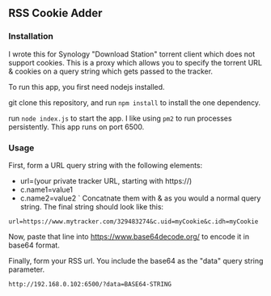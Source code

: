 ## RSS Cookie Adder


### Installation

I wrote this for Synology "Download Station" torrent client which does not support cookies.  This is a proxy which allows you to specify the torrent URL & cookies on a query string which gets passed to the tracker.


To run this app, you first need nodejs installed.

git clone this repository, and run `npm install` to install the one dependency.

run `node index.js` to start the app.   I like using `pm2` to run processes persistently.  This app runs on port 6500.



### Usage

First, form a URL query string with the following elements:

* url=(your private tracker URL, starting with https://)
* c.name1=value1
* c.name2=value2
`
Concatnate them with & as you would a normal query string.  The final string should look like this:

```
url=https://www.mytracker.com/329483274&c.uid=myCookie&c.idh=myCookie
```

Now, paste that line into https://www.base64decode.org/ to encode it in base64 format.

Finally, form your RSS url.  You include the base64 as the "data" query string parameter. 

```
http://192.168.0.102:6500/?data=BASE64-STRING
```


